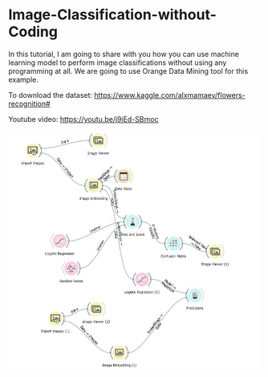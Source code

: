 # Image-Classification-without-Coding
In this tutorial, I am going to share with you how you can use machine learning model to perform image classifications without using any programming at all. We are going to use Orange Data Mining tool for this example.

To download the dataset:
https://www.kaggle.com/alxmamaev/flowers-recognition#

Youtube video:
https://youtu.be/j9iEd-SBmoc

![image_classification](Images/Image_Classification_Orange.JPG)
